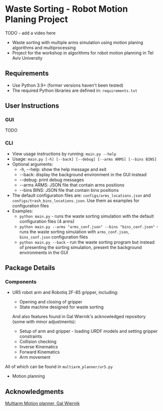 # Waste Sorting - Robot Motion Planing Project
TODO - add a video here

* Waste sorting with multiple arms simulation using motion planing algorithms and multiprocessing
* Project for the workshop in algorithms for robot motion planning in Tel Aviv University 	

## Requirements
* Use Python 3.9+ (former versions haven't been tested)
* The required Python libraries are defined in: `requirements.txt`

## User Instructions
### GUI
TODO

### CLI
* View usage instructions by running: `main.py --help`
* Usage: `main.py [-h] [--back] [--debug] [--arms ARMS] [--bins BINS]`
* Optional arguments:
  * -h, --help: show the help message and exit
  * --back: display the background environment in the GUI instead
  * --debug: print debug messages
  * --arms ARMS: JSON file that contain arms positions
  * --bins BINS: JSON file that contain bins positions
* The default configuration files are: `configs/arms_locations.json` and `configs/trash_bins_locations.json`. Use them as examples for configuration files
* Examples:
  * `python main.py` - runs the waste sorting simulation with the default configuration files (4 arms) 
  * `python main.py --arms "arms_conf.json" --bins "bins_conf.json"` - runs the waste sorting simulation with `arms_conf.json`, `bins_conf.json` configuration files
  * `python main.py --back` - run the waste sorting program but instead of presenting the sorting simulation, present the background environments in the GUI
 
## Package Details
### Components
* UR5 robot arm and Robotiq 2F-85 gripper, including:
  * Opening and closing of gripper
  * State machine designed for waste sorting
 
  And also features found in Gal Wiernik's acknowledged repository (some with minor adjustments):
  * Setup of arm and gripper - loading URDF models and setting gripper constraints
  * Collision checking
  * Inverse Kinematics
  * Forward Kinematics
  * Arm movement

 All of which can be found in `multiarm_planner/ur5.py`

* Motion planning

## Acknowledgments
[Multiarm Motion planner, Gal Wiernik](https://github.com/galmw/centralized-multiarm-drrt)
